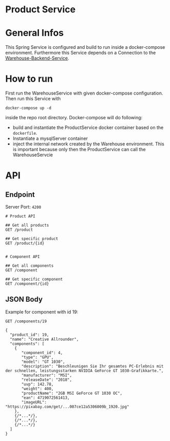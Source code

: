# Product Service

# General Infos

This Spring Service is configured and build to run inside a docker-compose environment.
Furthermore this Service depends on a Connection to the [Warehouse-Backend-Service](https://github.com/HTW-KBE-G4/WarehouseService).

# How to run

First run the WarehouseService with given docker-compose configuration. Then run this Service with
```shell
docker-compose up -d
```
inside the repo root directory. Docker-compose will do following:
- build and instantiate the ProductService docker container based on the `dockerfile`.
- Instantiate a mysqlServer container
- inject the internal network created by the Warehouse environment. This is important because only then the ProductService can call the WarehouseServcie

# API
## Endpoint

Server Port: ```4200```

```
# Product API

## Get all products
GET /product

## Get specific product
GET /product/{id}


# Component API

## Get all components
GET /component

## Get specific component
GET /component/{id}
```

## JSON  Body

Example for component with id 19:
```
GET /components/19 
```

```json5
{
  "product_id": 19,
  "name": "Creative Allrounder",
  "components": [
    {
       "component_id": 4,
       "type": "GPU",
       "model": "GT 1030",
       "description": "Beschleunigen Sie Ihr gesamtes PC-Erlebnis mit der schnellen, leistungsstarken NVIDIA GeForce GT 1030-Grafikkarte.",
       "manufacturer": "MSI",
       "releaseDate": "2018",
       "uvp": 142.78,
       "weight": 400,
       "productName": "2GB MSI GeForce GT 1030 OC",
       "ean": 4719072561413,
       "imageURL": "https://pixabay.com/get/...007ce12a5306009b_1920.jpg" 
    },
    {/*...*/},
    {/*...*/},
    {/*...*/}    
  ] 
}

```